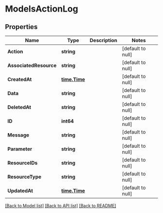# ModelsActionLog

## Properties
Name | Type | Description | Notes
------------ | ------------- | ------------- | -------------
**Action** | **string** |  | [default to null]
**AssociatedResource** | **string** |  | [default to null]
**CreatedAt** | [**time.Time**](time.Time.md) |  | [default to null]
**Data** | **string** |  | [default to null]
**DeletedAt** | **string** |  | [default to null]
**ID** | **int64** |  | [default to null]
**Message** | **string** |  | [default to null]
**Parameter** | **string** |  | [default to null]
**ResourceIDs** | **string** |  | [default to null]
**ResourceType** | **string** |  | [default to null]
**UpdatedAt** | [**time.Time**](time.Time.md) |  | [default to null]

[[Back to Model list]](../README.md#documentation-for-models) [[Back to API list]](../README.md#documentation-for-api-endpoints) [[Back to README]](../README.md)

